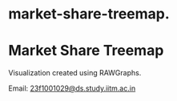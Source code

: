 # market-share-treemap.
# Market Share Treemap
Visualization created using RAWGraphs.

Email: 23f1001029@ds.study.iitm.ac.in
